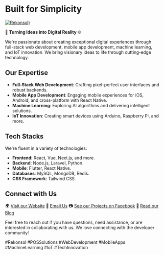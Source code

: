 # Built for Simplicity

[![Rekonsol)](https://github.com/xeleron-dev/.github/assets/106765093/2b7cf32c-a3a8-48b7-a505-482a16f637cc)](https://www.rekonsol.com)



🚀 **Turning Ideas into Digital Reality** 🌐

We're passionate about creating exceptional digital experiences through full-stack web development, mobile app development, machine learning, and IoT innovation. We bring visionary ideas to life through cutting-edge technology.

## Our Expertise

- **Full-Stack Web Development**: Crafting pixel-perfect user interfaces and robust backends.
- **Mobile App Development**: Engaging mobile experiences for iOS, Android, and cross-platform with React Native.
- **Machine Learning**: Exploring AI algorithms and delivering intelligent solutions.
- **IoT Innovation**: Creating smart devices using Arduino, Raspberry Pi, and more.

## Tech Stacks

We're fluent in a variety of technologies:

- **Frontend**: React, Vue, Next.js, and more.
- **Backend**: Node.js, Laravel, Python.
- **Mobile**: Flutter, React Native.
- **Databases**: MySQL, MongoDB, Redis.
- **CSS Framework**: Tailwind CSS.

## Connect with Us

🌍 [Visit our Website](https://www.rekonsol.com)
📧 [Email Us](mailto:info@rekonsol.com)
📷 [See our Projects on Facebook](https://www.facebook.com/rekonsol/)
📰 [Read our Blog](https://www.rekonsol.com)

Feel free to reach out if you have questions, need assistance, or are interested in collaborating with us. We love connecting with the developer community!

#Rekonsol #POSSolutions #WebDevelopment #MobileApps #MachineLearning #IoT #TechInnovation
